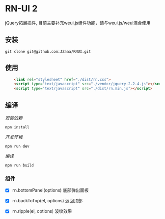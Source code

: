 # RN-UI 2 
jQuery拓展插件, 目前主要补充weui.js组件功能，请与weui.js/weui混合使用


## 安装
````
git clone git@github.com:JZaaa/RNUI.git
````

## 使用
````html
    <link rel="stylesheet" href="./dist/rn.css">
    <script type="text/javascript" src="./vendor/jquery-2.2.4.js"></script>
    <script type="text/javascript" src="./dist/rn.min.js"></script>
````

## 编译

*安装依赖*
````
npm install
````
*开发环境*
````
npm run dev
````
*编译*
````
npm run build
````

### 组件

- [x] rn.bottomPanel(options) 底部弹出面板
- [x] rn.backToTop(el, options) 返回顶部
- [x] rn.ripple(el, options) 波纹效果


